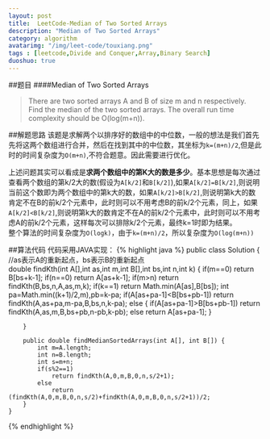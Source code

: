```yaml
---
layout: post
title:  LeetCode-Median of Two Sorted Arrays
description: "Median of Two Sorted Arrays"
category: algorithm
avatarimg: "/img/leet-code/touxiang.png"
tags : [leetcode,Divide and Conquer,Array,Binary Search]
duoshuo: true
---
```

##题目
####Median of Two Sorted Arrays

>There are two sorted arrays A and B of size m and n respectively. Find the median of the two sorted arrays. The overall run time complexity should be O(log(m+n)).

<!-- more -->
##解题思路
该题是求解两个以排序好的数组中的中位数，一般的想法是我们首先先将这两个数组进行合并，然后在找到其中的中位数，其坐标为`k=(m+n)/2`,但是此时的时间复杂度为`O(m+n)`,不符合题意。因此需要进行优化。

上述问题其实可以看成是**求两个数组中的第K大的数是多少**。基本思想是每次通过查看两个数组的第k/2大的数(假设为`A[k/2]`和`B[k/2]`),如果`A[k/2]=B[k/2]`,则说明当前这个数即为两个数组中的第k大的数，如果`A[k/2]>B[k/2]`,则说明第k大的数肯定不在B的前k/2个元素中，此时则可以不用考虑B的前k/2个元素，同上，如果`A[k/2]<B[k/2]`,则说明第k大的数肯定不在A的前k/2个元素中，此时则可以不用考虑A的前k/2个元素，这样每次可以排除k/2个元素，最终k=1时即为结果。  
整个算法的时间复杂度为`O(logk)`，由于`k=(m+n)/2`，所以复杂度为`O(log(m+n))`

##算法代码
代码采用JAVA实现：
{% highlight java %}
	public class Solution {  
	    //as表示A的重新起点，bs表示B的重新起点  
	    double findKth(int A[],int as,int m,int B[],int bs,int n,int k)
	    {
	        if(m==0)
	            return B[bs+k-1];
	        if(n==0)
	            return A[as+k-1];
	        if(m>n)
	            return findKth(B,bs,n,A,as,m,k);
	        if(k==1)
	            return Math.min(A[as],B[bs]);
	        int pa=Math.min((k+1)/2,m),pb=k-pa;
	        if(A[as+pa-1]<B[bs+pb-1])
	            return findKth(A,as+pa,m-pa,B,bs,n,k-pa);
	        else {
	            if(A[as+pa-1]>B[bs+pb-1])
	                return findKth(A,as,m,B,bs+pb,n-pb,k-pb);
	             else 
	                return A[as+pa-1];
	        }
	        
	    }
	    
	    public double findMedianSortedArrays(int A[], int B[]) {
	        int m=A.length;
	        int n=B.length;
	        int s=m+n;
	        if(s%2==1)
	            return findKth(A,0,m,B,0,n,s/2+1);
	        else
	            return (findKth(A,0,m,B,0,n,s/2)+findKth(A,0,m,B,0,n,s/2+1))/2;
	    }
	}
{% endhighlight %}


